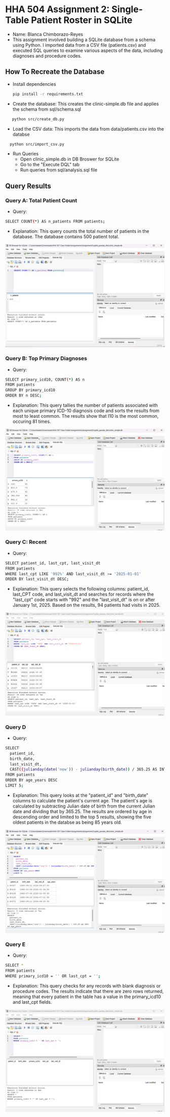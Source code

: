 # HHA 504 Assignment 2: Single-Table Patient Roster in SQLite
- Name: Blanca Chimborazo-Reyes
- This assignment involved building a SQLite database from a schema using Python. I imported data from a CSV file (patients.csv) and executed SQL queries to examine various aspects of the data, including diagnoses and procedure codes.

## How To Recreate the Database
- Install dependencies
   ```bash
   pip install -r requirements.txt
   ```
- Create the database: This creates the clinic-simple.db file and applies the schema from sql/schema.sql
```bash
   python src/create_db.py
   ```
- Load the CSV data: This imports the data from data/patients.csv into the databse
 ```bash
   python src/import_csv.py
   ```
- Run Queries
    - Open clinic_simple.db in DB Broswer for SQLite
    - Go to the "Execute DQL" tab
    - Run queries from sql/analysis.sql file

## Query Results
### Query A: Total Patient Count
- Query:

```bash
SELECT COUNT(*) AS n_patients FROM patients;
   ```
- Explanation: This query counts the total number of patients in the database. The database contains 500 patient total. 

![QueryA](images/pic1.png)

### Query B: Top Primary Diagnoses
- Query:

```bash
SELECT primary_icd10, COUNT(*) AS n
FROM patients
GROUP BY primary_icd10
ORDER BY n DESC;
   ```
- Explanation: This query tallies the number of patients associated with each unique primary ICD-10 diagnosis code and sorts the results from most to least common. The results show that I10 is the most common, occuring 81 times. 

![QueryB](images/pic2.png)

### Query C: Recent 
- Query:

```bash
SELECT patient_id, last_cpt, last_visit_dt
FROM patients
WHERE last_cpt LIKE '992%' AND last_visit_dt >= '2025-01-01'
ORDER BY last_visit_dt DESC;
   ```
- Explanation: This query selects the following columns: patient_id, last_CPT code, and last_visit_dt and searches for records where the "last_cpt" code starts with "992" and the "last_visit_dt" is on or after January 1st, 2025. Based on the results, 94 patients
had visits in 2025.  

![QueryC](images/pic3.png)

### Query D
- Query:

```bash
SELECT
  patient_id,
  birth_date,
  last_visit_dt,
  CAST((julianday(date('now')) - julianday(birth_date)) / 365.25 AS INT) AS age_years
FROM patients
ORDER BY age_years DESC
LIMIT 5;
   ```
- Explanation: This query looks at the "patient_id" and "birth_date" columns to calculate the patient's current age. The patient's age is calculated by subtracting Julian date of birth from the current Julian date and dividing that by 365.25. The results are ordered by age in descending order and limited to the top 5 results, showing the five oldest patients in the databse as being 85 years old. 


![QueryD](images/pic4.png)

### Query E
- Query:

```bash
SELECT *
FROM patients
WHERE primary_icd10 = '' OR last_cpt = '';
   ```
- Explanation: This query checks for any records with blank diagnosis or procedure codes. The results indicate that there are zero rows returned, meaning that every patient in the table has a value in the primary_icd10 and last_cpt fields.

![QueryE](images/pic5.png)
